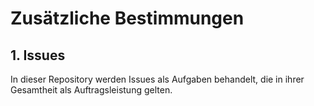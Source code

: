 # Zusätzliche Bestimmungen

## 1. Issues

In dieser Repository werden Issues als Aufgaben behandelt, die in ihrer Gesamtheit als Auftragsleistung gelten.

